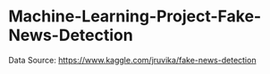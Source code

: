 # Machine-Learning-Project-Fake-News-Detection
Data Source: https://www.kaggle.com/jruvika/fake-news-detection
